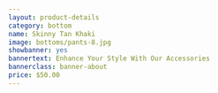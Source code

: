 ```yaml
---
layout: product-details
category: bottom
name: Skinny Tan Khaki
image: bottoms/pants-8.jpg
showbanner: yes
bannertext: Enhance Your Style With Our Accessories
bannerclass: banner-about
price: $50.00
---
```


